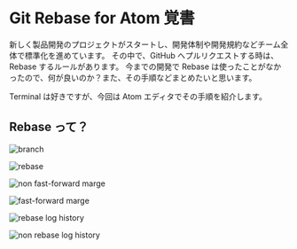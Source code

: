 # Git Rebase for Atom 覚書
新しく製品開発のプロジェクトがスタートし、開発体制や開発規約などチーム全体で標準化を進めています。
その中で、GitHub へプルリクエストする時は、Rebase するルールがあります。
今までの開発で Rebase は使ったことがなかったので、何が良いのか？また、その手順などまとめたいと思います。

Terminal は好きですが、今回は Atom エディタでその手順を紹介します。

## Rebase って？

![branch](https://raw.githubusercontent.com/KunihikoKido/docs/master/images/git-rebase.001.png)

![rebase](https://raw.githubusercontent.com/KunihikoKido/docs/master/images/git-rebase.002.png)

![non fast-forward marge](https://raw.githubusercontent.com/KunihikoKido/docs/master/images/git-rebase.003.png)


![fast-forward marge](https://raw.githubusercontent.com/KunihikoKido/docs/master/images/git-rebase.004.png)

![rebase log history](https://raw.githubusercontent.com/KunihikoKido/docs/master/images/git-rebase.005.png)

![non rebase log history](https://raw.githubusercontent.com/KunihikoKido/docs/master/images/git-rebase.006.png)
